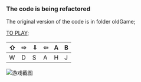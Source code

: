### The code is being refactored


The original version of the code is in
 folder oldGame;

[TO PLAY](http://jinboker.github.io/BattleCity/battle-city/);

| ⇧     | ⇨    |  ⇩  | ⇦  | A | B |
| ---   | ----  | ---- | --- | --- | --- |
| W     | D    |   S   |  A | H | J |

![游戏截图](/game.png)
